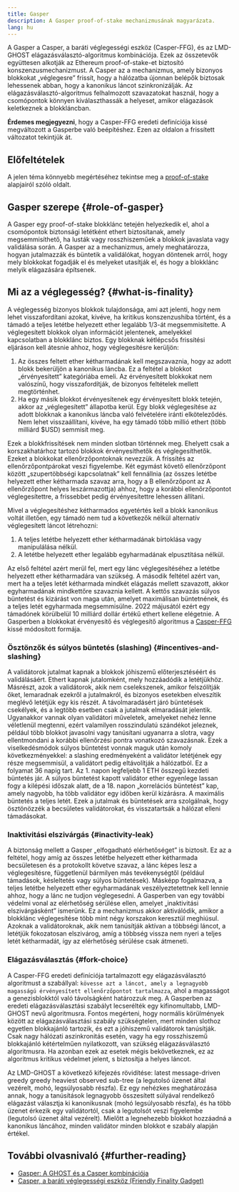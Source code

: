 ```yaml
---
title: Gasper
description: A Gasper proof-of-stake mechanizmusának magyarázata.
lang: hu
---
```


A Gasper a Casper, a baráti véglegességi eszköz (Casper-FFG), és az LMD-GHOST elágazásválasztó-algoritmus kombinációja. Ezek az összetevők együttesen alkotják az Ethereum proof-of-stake-et biztosító konszenzusmechanizmust. A Casper az a mechanizmus, amely bizonyos blokkokat „véglegesre” frissít, hogy a hálózatba újonnan belépők biztosak lehessenek abban, hogy a kanonikus láncot szinkronizálják. Az elágazásválasztó-algoritmus felhalmozott szavazatokat használ, hogy a csomópontok könnyen kiválaszthassák a helyeset, amikor elágazások keletkeznek a blokkláncban.

**Érdemes megjegyezni**, hogy a Casper-FFG eredeti definíciója kissé megváltozott a Gasperbe való beépítéshez. Ezen az oldalon a frissített változatot tekintjük át.

## Előfeltételek

A jelen téma könnyebb megértéséhez tekintse meg a [proof-of-stake](/developers/docs/consensus-mechanisms/pos/) alapjairól szóló oldalt.

## Gasper szerepe {#role-of-gasper}

A Gasper egy proof-of-stake blokklánc tetején helyezkedik el, ahol a csomópontok biztonsági letétként ethert biztosítanak, amely megsemmisíthető, ha lusták vagy rosszhiszeműek a blokkok javaslata vagy validálása során. A Gasper az a mechanizmus, amely meghatározza, hogyan jutalmazzák és büntetik a validálókat, hogyan döntenek arról, hogy mely blokkokat fogadják el és melyeket utasítják el, és hogy a blokklánc melyik elágazására építsenek.

## Mi az a véglegesség? {#what-is-finality}

A véglegesség bizonyos blokkok tulajdonsága, ami azt jelenti, hogy nem lehet visszafordítani azokat, kivéve, ha kritikus konszenzushiba történt, és a támadó a teljes letétbe helyezett ether legalább 1/3-át megsemmisítette. A véglegesített blokkok olyan információt jelentenek, amelyekkel kapcsolatban a blokklánc biztos. Egy blokknak kétlépcsős frissítési eljáráson kell átesnie ahhoz, hogy véglegesítésre kerüljön:

1. Az összes feltett ether kétharmadának kell megszavaznia, hogy az adott blokk bekerüljön a kanonikus láncba. Ez a feltétel a blokkot „érvényesített” kategóriába emeli. Az érvényesített blokkokat nem valószínű, hogy visszafordítják, de bizonyos feltételek mellett megtörténhet.
2. Ha egy másik blokkot érvényesítenek egy érvényesített blokk tetején, akkor az „véglegesített” állapotba kerül. Egy blokk véglegesítése az adott blokknak a kanonikus láncba való felvételére iránti elköteleződés. Nem lehet visszaállítani, kivéve, ha egy támadó több millió ethert (több milliárd $USD) semmisít meg.

Ezek a blokkfrissítések nem minden slotban történnek meg. Ehelyett csak a korszakhatárhoz tartozó blokkok érvényesíthetők és véglegesíthetők. Ezeket a blokkokat ellenőrzőpontoknak nevezzük. A frissítés az ellenőrzőpontpárokat veszi figyelembe. Két egymást követő ellenőrzőpont között „szupertöbbségi kapcsolatnak” kell fennállnia (az összes letétbe helyezett ether kétharmada szavaz arra, hogy a B ellenőrzőpont az A ellenőrzőpont helyes leszármazottja) ahhoz, hogy a korábbi ellenőrzőpontot véglegesítettre, a frissebbet pedig érvényesítettre lehessen állítani.

Mivel a véglegesítéshez kétharmados egyetértés kell a blokk kanonikus voltát illetően, egy támadó nem tud a következők nélkül alternatív véglegesített láncot létrehozni:

1. A teljes letétbe helyezett ether kétharmadának birtoklása vagy manipulálása nélkül.
2. A letétbe helyezett ether legalább egyharmadának elpusztítása nélkül.

Az első feltétel azért merül fel, mert egy lánc véglegesítéséhez a letétbe helyezett ether kétharmadára van szükség. A második feltétel azért van, mert ha a teljes letét kétharmada mindkét elágazás mellett szavazott, akkor egyharmadának mindkettőre szavaznia kellett. A kettős szavazás súlyos büntetést és kizárást von maga után, amelyet maximálisan büntetnének, és a teljes letét egyharmada megsemmisülne. 2022 májusától ezért egy támadónek körülbelül 10 milliárd dollár értékű ethert kellene elégetnie. A Gasperben a blokkokat érvényesítő és véglegesítő algoritmus a [Casper-FFG](https://arxiv.org/pdf/1710.09437.pdf) kissé módosított formája.

### Ösztönzők és súlyos büntetés (slashing) {#incentives-and-slashing}

A validátorok jutalmat kapnak a blokkok jóhiszemű előterjesztéséért és validálásáért. Ethert kapnak jutalomként, mely hozzáadódik a letétjükhöz. Másrészt, azok a validátorok, akik nem cselekszenek, amikor felszólítják őket, lemaradnak ezekről a jutalmakról, és bizonyos esetekben elveszítik meglévő letétjük egy kis részét. A távolmaradásért járó büntetések csekélyek, és a legtöbb esetben csak a jutalmak elmaradását jelentik. Ugyanakkor vannak olyan validátori műveletek, amelyeket nehéz lenne véletlenül megtenni, ezért valamilyen rosszindulatú szándékot jeleznek, például több blokkot javasolni vagy tanúsítani ugyanarra a slotra, vagy ellentmondani a korábbi ellenőrzési pontra vonatkozó szavazásnak. Ezek a viselkedésmódok súlyos büntetést vonnak maguk után komoly következményekkel: a slashing eredményeként a validátor letétjének egy része megsemmisül, a validátort pedig eltávolítják a hálózatból. Ez a folyamat 36 napig tart. Az 1. napon legfeljebb 1 ETH összegű kezdeti büntetés jár. A súlyos büntetést kapott validátor ether egyenlege lassan fogy a kilépési időszak alatt, de a 18. napon „korrelációs büntetést” kap, amely nagyobb, ha több validátor egy időben kerül kizárásra. A maximális büntetés a teljes letét. Ezek a jutalmak és büntetések arra szolgálnak, hogy ösztönözzék a becsületes validátorokat, és visszatartsák a hálózat elleni támadásokat.

### Inaktivitási elszivárgás {#inactivity-leak}

A biztonság mellett a Gasper „elfogadható elérhetőséget” is biztosít. Ez az a feltétel, hogy amíg az összes letétbe helyezett ether kétharmada becsületesen és a protokollt követve szavaz, a lánc képes lesz a véglegesítésre, függetlenül bármilyen más tevékenységtől (például támadások, késleltetés vagy súlyos büntetések). Másképp fogalmazva, a teljes letétbe helyezett ether egyharmadának veszélyeztetettnek kell lennie ahhoz, hogy a lánc ne tudjon véglegesedni. A Gasperben van egy további védelmi vonal az elérhetőség sérülése ellen, amelyet „inaktivitási elszivárgásként” ismerünk. Ez a mechanizmus akkor aktiválódik, amikor a blokklánc véglegesítése több mint négy korszakon keresztül meghiúsul. Azoknak a validátoroknak, akik nem tanúsítják aktívan a többségi láncot, a letétjük fokozatosan elszivárog, amíg a többség vissza nem nyeri a teljes letét kétharmadát, így az elérhetőség sérülése csak átmeneti.

### Elágazásválasztás {#fork-choice}

A Casper-FFG eredeti definíciója tartalmazott egy elágazásválasztó algoritmust a szabállyal: `kövesse azt a láncot, amely a legnagyobb magasságú érvényesített ellenőrzőpontot tartalmazza`, ahol a magasságot a genezisblokktól való távolságként határozzuk meg. A Gasperben az eredeti elágazásválasztási szabályt lecserélték egy kifinomultabb, LMD-GHOST nevű algoritmusra. Fontos megérteni, hogy normális körülmények között az elágazásválasztási szabály szükségtelen, mert minden slothoz egyetlen blokkajánló tartozik, és ezt a jóhiszemű validátorok tanúsítják. Csak nagy hálózati aszinkronitás esetén, vagy ha egy rosszhiszemű blokkajánló kétértelműen nyilatkozott, van szükség elágazásválasztó algoritmusra. Ha azonban ezek az esetek mégis bekövetkeznek, ez az algoritmus kritikus védelmet jelent, s biztosítja a helyes láncot.

Az LMD-GHOST a következő kifejezés rövidítése: latest message-driven greedy greedy heaviest observed sub-tree (a legutolsó üzenet által vezérelt, mohó, legsúlyosabb részfa). Ez egy nehézkes meghatározása annak, hogy a tanúsítások legnagyobb összesített súlyával rendelkező elágazást választja ki kanonikusnak (mohó legsúlyosabb részfa), és ha több üzenet érkezik egy validátortól, csak a legutolsót veszi figyelembe (legutolsó üzenet által vezérelt). Mielőtt a legnehezebb blokkot hozzáadná a kanonikus láncához, minden validátor minden blokkot e szabály alapján értékel.

## További olvasnivaló {#further-reading}

- [Gasper: A GHOST és a Casper kombinációja](https://arxiv.org/pdf/2003.03052.pdf)
- [Casper, a baráti véglegességi eszköz (Friendly Finality Gadget)](https://arxiv.org/pdf/1710.09437.pdf)
